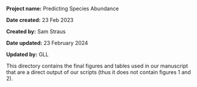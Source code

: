 **Project name:** Predicting Species Abundance

**Date created:** 23 Feb 2023

**Created by:** Sam Straus

**Date updated:** 23 February 2024

**Updated by:** GLL

This directory contains the final figures and tables used in our manuscript that are a direct output of our scripts (thus it does not contain figures 1 and 2).
